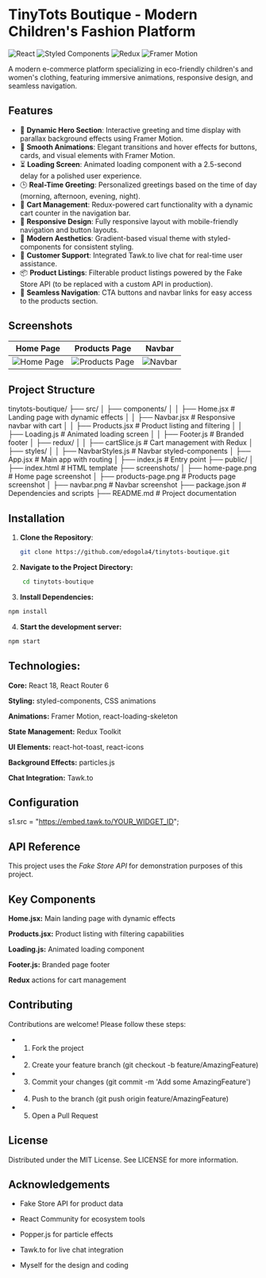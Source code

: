 # TinyTots Boutique - Modern Children's Fashion Platform

![React](https://img.shields.io/badge/react-%2320232a.svg?style=for-the-badge&logo=react&logoColor=%2361DAFB)
![Styled Components](https://img.shields.io/badge/styled--components-DB7093?style=for-the-badge&logo=styled-components&logoColor=white)
![Redux](https://img.shields.io/badge/redux-%23593d88.svg?style=for-the-badge&logo=redux&logoColor=white)
![Framer Motion](https://img.shields.io/badge/framer%20motion-%23000000.svg?style=for-the-badge&logo=framer&logoColor=white)

A modern e-commerce platform specializing in eco-friendly children's and women's clothing, featuring immersive animations, responsive design, and seamless navigation.

## Features

- 🌟 **Dynamic Hero Section**: Interactive greeting and time display with parallax background effects using Framer Motion.
- 🎨 **Smooth Animations**: Elegant transitions and hover effects for buttons, cards, and visual elements with Framer Motion.
- ⏳ **Loading Screen**: Animated loading component with a 2.5-second delay for a polished user experience.
- 🕒 **Real-Time Greeting**: Personalized greetings based on the time of day (morning, afternoon, evening, night).
- 🛒 **Cart Management**: Redux-powered cart functionality with a dynamic cart counter in the navigation bar.
- 📱 **Responsive Design**: Fully responsive layout with mobile-friendly navigation and button layouts.
- 🌈 **Modern Aesthetics**: Gradient-based visual theme with styled-components for consistent styling.
- 💬 **Customer Support**: Integrated Tawk.to live chat for real-time user assistance.
- 📦 **Product Listings**: Filterable product listings powered by the Fake Store API (to be replaced with a custom API in production).
- 🧭 **Seamless Navigation**: CTA buttons and navbar links for easy access to the products section.

## Screenshots

| Home Page | Products Page | Navbar |
|-----------|---------------|--------|
| ![Home Page](screenshots/home-page.png) | ![Products Page](screenshots/products-page.png) | ![Navbar](screenshots/navbar.png) |

## Project Structure
tinytots-boutique/ ├── src/ │ ├── components/ │ │ ├── Home.jsx # Landing page with dynamic effects │ │ ├── Navbar.jsx # Responsive navbar with cart │ │ ├── Products.jsx # Product listing and filtering │ │ ├── Loading.js # Animated loading screen │ │ ├── Footer.js # Branded footer │ ├── redux/ │ │ ├── cartSlice.js # Cart management with Redux │ ├── styles/ │ │ ├── NavbarStyles.js # Navbar styled-components │ ├── App.jsx # Main app with routing │ ├── index.js # Entry point ├── public/ │ ├── index.html # HTML template ├── screenshots/ │ ├── home-page.png # Home page screenshot │ ├── products-page.png # Products page screenshot │ ├── navbar.png # Navbar screenshot ├── package.json # Dependencies and scripts ├── README.md # Project documentation


## Installation

1. **Clone the Repository**:
   ```bash
   git clone https://github.com/edogola4/tinytots-boutique.git

2. **Navigate to the Project Directory:**
```bash
    cd tinytots-boutique
```
3. **Install Dependencies:**
```bash
npm install
```
4. **Start the development server:**
```bash
npm start
```
   


## Technologies:
**Core:** React 18, React Router 6

**Styling:** styled-components, CSS animations

**Animations:** Framer Motion, react-loading-skeleton

**State Management:** Redux Toolkit

**UI Elements:** react-hot-toast, react-icons

**Background Effects:** particles.js

**Chat Integration:** Tawk.to

## Configuration
s1.src = "https://embed.tawk.to/YOUR_WIDGET_ID";



## API Reference
This project uses the *Fake Store API* for demonstration purposes of this project. 

## Key Components
**Home.jsx:** Main landing page with dynamic effects

**Products.jsx:** Product listing with filtering capabilities

**Loading.js:** Animated loading component

**Footer.js:** Branded page footer

**Redux** actions for cart management


## Contributing
Contributions are welcome! Please follow these steps:

  - 1. Fork the project

- 2. Create your feature branch (git checkout -b feature/AmazingFeature)

- 3. Commit your changes (git commit -m 'Add some AmazingFeature')

- 4. Push to the branch (git push origin feature/AmazingFeature)

- 5. Open a Pull Request


## License
Distributed under the MIT License. See LICENSE for more information.

## Acknowledgements
- Fake Store API for product data

- React Community for ecosystem tools

- Popper.js for particle effects

- Tawk.to for live chat integration

- Myself for the design and coding